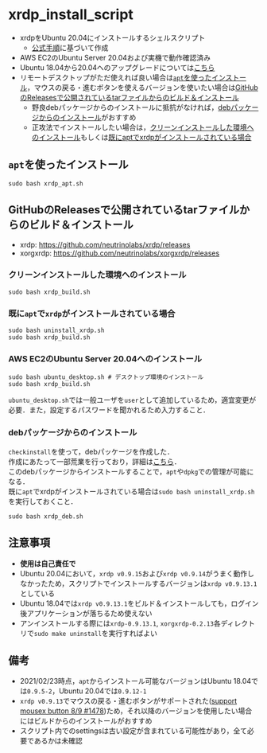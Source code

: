 # xrdp_install_script
* xrdpをUbuntu 20.04にインストールするシェルスクリプト
  * [公式手順](https://github.com/neutrinolabs/xrdp/wiki/Building-on-Debian-8)に基づいて作成  
* AWS EC2のUbuntu Server 20.04および実機で動作確認済み  
* Ubuntu 18.04から20.04へのアップグレードについては[こちら](Ubuntu_UPGRADE.md)
* リモートデスクトップがただ使えれば良い場合は[`apt`を使ったインストール](#aptを使ったインストール)，マウスの戻る・進むボタンを使えるバージョンを使いたい場合は[GitHubのReleasesで公開されているtarファイルからのビルド＆インストール](#GitHubのReleasesで公開されているtarファイルからのビルド＆インストール)  
  * 野良debパッケージからのインストールに抵抗がなければ，[debパッケージからのインストール](#debパッケージからのインストール)がおすすめ
  * 正攻法でインストールしたい場合は，[クリーンインストールした環境へのインストール](#クリーンインストールした環境へのインストール)もしくは[既にaptでxrdpがインストールされている場合](#既にaptでxrdpがインストールされている場合)

## `apt`を使ったインストール
```
sudo bash xrdp_apt.sh
```
## GitHubのReleasesで公開されているtarファイルからのビルド＆インストール
 * xrdp: https://github.com/neutrinolabs/xrdp/releases
 * xorgxrdp: https://github.com/neutrinolabs/xorgxrdp/releases
### クリーンインストールした環境へのインストール
```
sudo bash xrdp_build.sh
```

### 既に`apt`で`xrdp`がインストールされている場合
```
sudo bash uninstall_xrdp.sh
sudo bash xrdp_build.sh
```

### AWS EC2のUbuntu Server 20.04へのインストール
```
sudo bash ubuntu_desktop.sh # デスクトップ環境のインストール
sudo bash xrdp_build.sh
```
`ubuntu_desktop.sh`では一般ユーザを`user`として追加しているため，適宜変更が必要．また，設定するパスワードを聞かれるため入力すること．

### debパッケージからのインストール
`checkinstall`を使って，debパッケージを作成した．  
作成にあたって一部荒業を行っており，詳細は[こちら](create_deb_package.md)．  
このdebパッケージからインストールすることで，`apt`や`dpkg`での管理が可能になる．  
既に`apt`でxrdpがインストールされている場合は`sudo bash uninstall_xrdp.sh`を実行しておくこと．
```
sudo bash xrdp_deb.sh
```

## 注意事項
* **使用は自己責任で**
* Ubuntu 20.04において，`xrdp v0.9.15`および`xrdp v0.9.14`がうまく動作しなかったため，スクリプトでインストールするバージョンは`xrdp v0.9.13.1`としている
* Ubuntu 18.04では`xrdp v0.9.13.1`をビルド＆インストールしても，ログイン後アプリケーションが落ちるため使えない
* アンインストールする際には`xrdp-0.9.13.1`, `xorgxrdp-0.2.13`各ディレクトリで`sudo make uninstall`を実行すればよい

## 備考
* 2021/02/23時点，`apt`からインストール可能なバージョンはUbuntu 18.04では`0.9.5-2`，Ubuntu 20.04では`0.9.12-1`
* `xrdp v0.9.13`でマウスの戻る・進むボタンがサポートされた([support mousex button 8/9 #1478](https://github.com/neutrinolabs/xrdp/pull/1478))ため，それ以降のバージョンを使用したい場合にはビルドからのインストールがおすすめ
* スクリプト内でのsettingsは古い設定が含まれている可能性があり，全て必要であるかは未確認